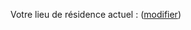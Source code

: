 Votre lieu de résidence actuel : <strong id="nom-departement"></strong> <span class="modifier">(<a href="#situation">modifier</a>)</span>
